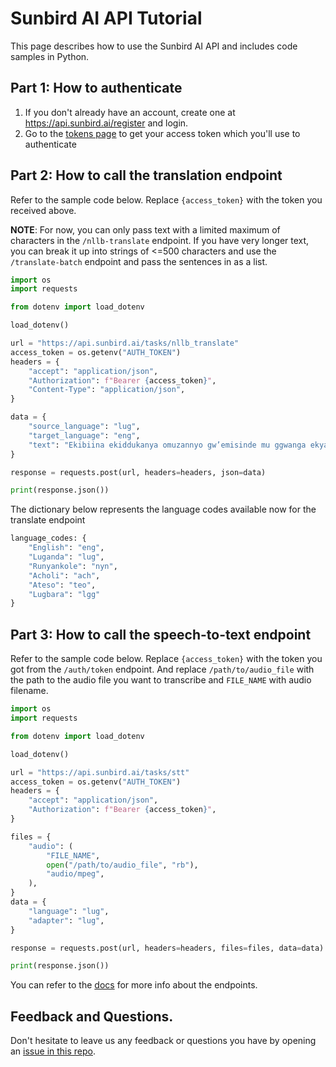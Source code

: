 # Sunbird AI API Tutorial
This page describes how to use the Sunbird AI API and includes code samples in Python.


## Part 1: How to authenticate
1. If you don't already have an account, create one at https://api.sunbird.ai/register and login.
2. Go to the [tokens page](https://api.sunbird.ai/tokens) to get your access token which you'll use to authenticate

## Part 2: How to call the translation endpoint
Refer to the sample code below. Replace `{access_token}` with the token you received above.

**NOTE**: For now, you can only pass text with a limited maximum of characters in the `/nllb-translate` endpoint. If you have very longer text, you can break it up into strings of <=500 characters and use the `/translate-batch` endpoint and pass the sentences in as a list.
```python
import os
import requests

from dotenv import load_dotenv

load_dotenv()

url = "https://api.sunbird.ai/tasks/nllb_translate"
access_token = os.getenv("AUTH_TOKEN")
headers = {
    "accept": "application/json",
    "Authorization": f"Bearer {access_token}",
    "Content-Type": "application/json",
}

data = {
    "source_language": "lug",
    "target_language": "eng",
    "text": "Ekibiina ekiddukanya omuzannyo gw’emisinde mu ggwanga ekya Uganda Athletics Federation kivuddeyo nekitegeeza nga lawundi esooka eyemisinde egisunsulamu abaddusi abanakiika mu mpaka ezenjawulo ebweru w’eggwanga egya National Athletics Trials nga bwegisaziddwamu.",
}

response = requests.post(url, headers=headers, json=data)

print(response.json())
```

The dictionary below represents the language codes available now for the translate endpoint

```python
language_codes: {
    "English": "eng",
    "Luganda": "lug",
    "Runyankole": "nyn",
    "Acholi": "ach",
    "Ateso": "teo",
    "Lugbara": "lgg"
}
```

## Part 3: How to call the speech-to-text endpoint
Refer to the sample code below. Replace `{access_token}` with the token you got from the `/auth/token` endpoint. And replace `/path/to/audio_file` with the path to the audio file you want to transcribe and `FILE_NAME` with audio filename. 

```python
import os
import requests

from dotenv import load_dotenv

load_dotenv()

url = "https://api.sunbird.ai/tasks/stt"
access_token = os.getenv("AUTH_TOKEN")
headers = {
    "accept": "application/json",
    "Authorization": f"Bearer {access_token}",
}

files = {
    "audio": (
        "FILE_NAME",
        open("/path/to/audio_file", "rb"),
        "audio/mpeg",
    ),
}
data = {
    "language": "lug",
    "adapter": "lug",
}

response = requests.post(url, headers=headers, files=files, data=data)

print(response.json())
```

You can refer to the [docs](https://api.sunbird.ai/docs) for more info about the endpoints.

## Feedback and Questions.
Don't hesitate to leave us any feedback or questions you have by opening an [issue in this repo](https://github.com/SunbirdAI/sunbird-ai-api/issues).
